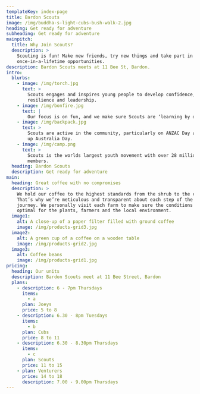 ```yaml
---
templateKey: index-page
title: Bardon Scouts
image: /img/buddha-s-light-cubs-bush-walk-2.jpg
heading: Get ready for adventure
subheading: Get ready for adventure
mainpitch:
  title: Why Join Scouts?
  description: >
    Scouting is fun! Make new friends, try new things and take part in
    once-in-a-lifetime opportunities.
description: Bardon Scouts meets at 11 Bee St, Bardon.
intro:
  blurbs:
    - image: /img/torch.jpg
      text: >
        Scouts engages and inspires young people to develop confidence,
        resilience and leadership.
    - image: /img/bonfire.jpg
      text: |
        Our focus is on fun, and we make sure Scouts are ‘learning by doing.’ 
    - image: /img/backpack.jpg
      text: >
        Scouts are active in the community, particularly on ANZAC Day and clean
        up Australia Day.
    - image: /img/camp.png
      text: >
        Scouts is the worlds largest youth movement with over 28 million youth
        members.
  heading: Bardon Scouts
  description: Get ready for adventure
main:
  heading: Great coffee with no compromises
  description: >
    We hold our coffee to the highest standards from the shrub to the cup.
    That’s why we’re meticulous and transparent about each step of the coffee’s
    journey. We personally visit each farm to make sure the conditions are
    optimal for the plants, farmers and the local environment.
  image1:
    alt: A close-up of a paper filter filled with ground coffee
    image: /img/products-grid3.jpg
  image2:
    alt: A green cup of a coffee on a wooden table
    image: /img/products-grid2.jpg
  image3:
    alt: Coffee beans
    image: /img/products-grid1.jpg
pricing:
  heading: Our units
  description: Bardon Scouts meet at 11 Bee Street, Bardon
  plans:
    - description: 6 - 7pm Thursdays
      items:
        - a
      plan: Joeys
      price: 5 to 8
    - description: 6.30 - 8pm Tuesdays
      items:
        - b
      plan: Cubs
      price: 8 to 11
    - description: 6.30 - 8.30pm Thursdays
      items:
        - c
      plan: Scouts
      price: 11 to 15
    - plan: Venturers
      price: 14 to 18
      description: 7.00 - 9.00pm Thursdays
---
```

